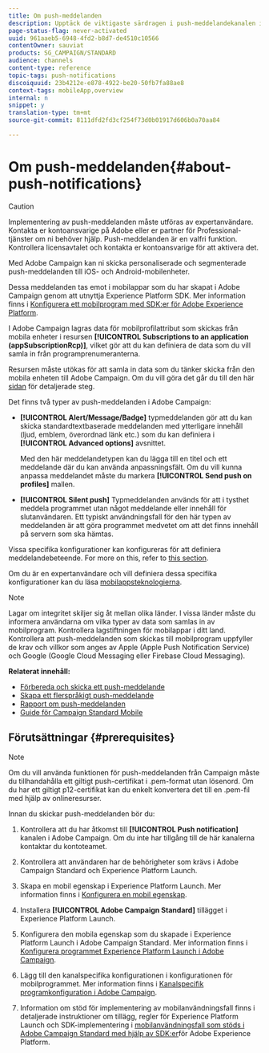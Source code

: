 ```yaml
---
title: Om push-meddelanden
description: Upptäck de viktigaste särdragen i push-meddelandekanalen i Adobe Campaign.
page-status-flag: never-activated
uuid: 961aaeb5-6948-4fd2-b8d7-de4510c10566
contentOwner: sauviat
products: SG_CAMPAIGN/STANDARD
audience: channels
content-type: reference
topic-tags: push-notifications
discoiquuid: 23b4212e-e878-4922-be20-50fb7fa88ae8
context-tags: mobileApp,overview
internal: n
snippet: y
translation-type: tm+mt
source-git-commit: 8111dfd2fd3cf254f73d0b01917d606b0a70aa84

---
```



# Om push-meddelanden{#about-push-notifications}

>[!CAUTION]
>
>Implementering av push-meddelanden måste utföras av expertanvändare. Kontakta er kontoansvarige på Adobe eller er partner för Professional-tjänster om ni behöver hjälp. Push-meddelanden är en valfri funktion. Kontrollera licensavtalet och kontakta er kontoansvarige för att aktivera det.

Med Adobe Campaign kan ni skicka personaliserade och segmenterade push-meddelanden till iOS- och Android-mobilenheter.

Dessa meddelanden tas emot i mobilappar som du har skapat i Adobe Campaign genom att utnyttja Experience Platform SDK. Mer information finns i [Konfigurera ett mobilprogram med SDK:er för Adobe Experience Platform](https://helpx.adobe.com/campaign/kb/configuring-app-sdk.html).

I Adobe Campaign lagras data för mobilprofilattribut som skickas från mobila enheter i resursen **[!UICONTROL Subscriptions to an application (appSubscriptionRcp)]**, vilket gör att du kan definiera de data som du vill samla in från programprenumeranterna.

Resursen måste utökas för att samla in data som du tänker skicka från den mobila enheten till Adobe Campaign. Om du vill göra det går du till den här [sidan](../../developing/using/extending-the-subscriptions-to-an-application-resource.md) för detaljerade steg.

Det finns två typer av push-meddelanden i Adobe Campaign:

* **[!UICONTROL Alert/Message/Badge]** typmeddelanden gör att du kan skicka standardtextbaserade meddelanden med ytterligare innehåll (ljud, emblem, överordnad länk etc.) som du kan definiera i **[!UICONTROL Advanced options]** avsnittet.

   Med den här meddelandetypen kan du lägga till en titel och ett meddelande där du kan använda anpassningsfält. Om du vill kunna anpassa meddelandet måste du markera **[!UICONTROL Send push on profiles]** mallen.

* **[!UICONTROL Silent push]** Typmeddelanden används för att i tysthet meddela programmet utan något meddelande eller innehåll för slutanvändaren. Ett typiskt användningsfall för den här typen av meddelanden är att göra programmet medvetet om att det finns innehåll på servern som ska hämtas.

Vissa specifika konfigurationer kan konfigureras för att definiera meddelandebeteende. For more on this, refer to [this section](../../channels/using/customizing-a-push-notification.md).

Om du är en expertanvändare och vill definiera dessa specifika konfigurationer kan du läsa [mobilappsteknologierna](https://helpx.adobe.com/campaign/kb/acs-article-list.html).

>[!NOTE]
>
>Lagar om integritet skiljer sig åt mellan olika länder. I vissa länder måste du informera användarna om vilka typer av data som samlas in av mobilprogram. Kontrollera lagstiftningen för mobilappar i ditt land. Kontrollera att push-meddelanden som skickas till mobilprogram uppfyller de krav och villkor som anges av Apple (Apple Push Notification Service) och Google (Google Cloud Messaging eller Firebase Cloud Messaging).

**Relaterat innehåll:**

* [Förbereda och skicka ett push-meddelande](../../channels/using/preparing-and-sending-a-push-notification.md)
* [Skapa ett flerspråkigt push-meddelande](../../channels/using/creating-a-multilingual-push-notification.md)
* [Rapport om push-meddelanden](../../reporting/using/push-notification-report.md)
* [Guide för Campaign Standard Mobile](https://helpx.adobe.com/campaign/kb/acs-mobile.html)

## Förutsättningar {#prerequisites}

>[!NOTE]
>Om du vill använda funktionen för push-meddelanden från Campaign måste du tillhandahålla ett giltigt push-certifikat i .pem-format utan lösenord.
Om du har ett giltigt p12-certifikat kan du enkelt konvertera det till en .pem-fil med hjälp av onlineresurser.

Innan du skickar push-meddelanden bör du:

1. Kontrollera att du har åtkomst till **[!UICONTROL Push notification]** kanalen i Adobe Campaign. Om du inte har tillgång till de här kanalerna kontaktar du kontoteamet.

1. Kontrollera att användaren har de behörigheter som krävs i Adobe Campaign Standard och Experience Platform Launch.

1. Skapa en mobil egenskap i Experience Platform Launch. Mer information finns i [Konfigurera en mobil egenskap](https://aep-sdks.gitbook.io/docs/getting-started/create-a-mobile-property).

1. Installera **[!UICONTROL Adobe Campaign Standard]** tillägget i Experience Platform Launch.

1. Konfigurera den mobila egenskap som du skapade i Experience Platform Launch i Adobe Campaign Standard. Mer information finns i [Konfigurera programmet Experience Platform Launch i Adobe Campaign](https://helpx.adobe.com/campaign/kb/configuring-app-sdk.html#SettingupyourAdobeExperiencePlatformLaunchapplicationinAdobeCampaign).

1. Lägg till den kanalspecifika konfigurationen i konfigurationen för mobilprogrammet. Mer information finns i [Kanalspecifik programkonfiguration i Adobe Campaign](https://helpx.adobe.com/campaign/kb/configuring-app-sdk.html#ChannelspecificapplicationconfigurationinAdobeCampaign).

1. Information om stöd för implementering av mobilanvändningsfall finns i detaljerade instruktioner om tillägg, regler för Experience Platform Launch och SDK-implementering i [mobilanvändningsfall som stöds i Adobe Campaign Standard med hjälp av SDK:er](https://helpx.adobe.com/campaign/kb/configure-launch-rules-acs-use-cases.html)för Adobe Experience Platform.